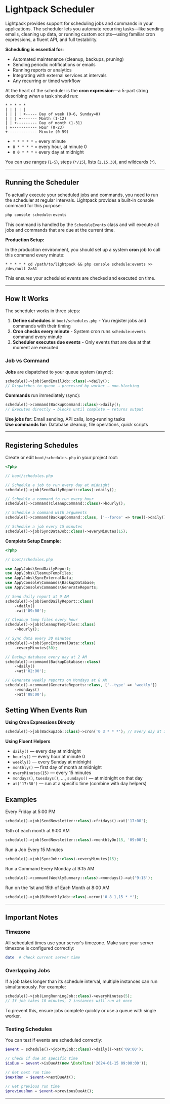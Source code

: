 # Lightpack Scheduler

Lightpack provides support for scheduling jobs and commands in your applications. The scheduler lets you automate recurring tasks—like sending emails, cleaning up data, or running custom scripts—using familiar cron expressions, a fluent API, and full testability.

**Scheduling is essential for:**

- Automated maintenance (cleanup, backups, pruning)
- Sending periodic notifications or emails
- Running reports or analytics
- Integrating with external services at intervals
- Any recurring or timed workflow

At the heart of the scheduler is the **cron expression**—a 5-part string describing *when* a task should run:

```
* * * * *
| | | | |
| | | | +----- Day of week (0-6, Sunday=0)
| | | +------- Month (1-12)
| | +--------- Day of month (1-31)
| +----------- Hour (0-23)
+------------- Minute (0-59)
```

- `* * * * *` = every minute
- `0 * * * *` = every hour, at minute 0
- `0 0 * * *` = every day at midnight

You can use ranges (`1-5`), steps (`*/15`), lists (`1,15,30`), and wildcards (`*`).

---

## Running the Scheduler

To actually execute your scheduled jobs and commands, you need to run the scheduler at regular intervals. Lightpack provides a built-in console command for this purpose:

```sh
php console schedule:events
```

This command is handled by the `ScheduleEvents` class and will execute all jobs and commands that are due at the current time.

**Production Setup:**

In the production environment, you should set up a system **cron** job to call this command every minute:

```cron
* * * * * cd /path/to/lightpack && php console schedule:events >> /dev/null 2>&1
```

This ensures your scheduled events are checked and executed on time.

---

## How It Works

The scheduler works in three steps:

1. **Define schedules** in `boot/schedules.php` - You register jobs and commands with their timing
2. **Cron checks every minute** - System cron runs `schedule:events` command every minute
3. **Scheduler executes due events** - Only events that are due at that moment are executed

### Job vs Command

**Jobs** are dispatched to your queue system (async):
```php
schedule()->job(SendEmailJob::class)->daily();
// Dispatches to queue → processed by worker → non-blocking
```

**Commands** run immediately (sync):
```php
schedule()->command(BackupCommand::class)->daily();
// Executes directly → blocks until complete → returns output
```

**Use jobs for:** Email sending, API calls, long-running tasks  
**Use commands for:** Database cleanup, file operations, quick scripts

---

## Registering Schedules

Create or edit `boot/schedules.php` in your project root:

```php
<?php

// boot/schedules.php

// Schedule a job to run every day at midnight
schedule()->job(SendDailyReport::class)->daily();

// Schedule a command to run every hour
schedule()->command(CleanupCommand::class)->hourly();

// Schedule a command with arguments
schedule()->command(BackupCommand::class, ['--force' => true])->daily()->at('02:00');

// Schedule a job every 15 minutes
schedule()->job(SyncDataJob::class)->everyMinutes(15);
```

**Complete Setup Example:**

```php
<?php

// boot/schedules.php

use App\Jobs\SendDailyReport;
use App\Jobs\CleanupTempFiles;
use App\Jobs\SyncExternalData;
use App\Console\Commands\BackupDatabase;
use App\Console\Commands\GenerateReports;

// Send daily report at 9 AM
schedule()->job(SendDailyReport::class)
    ->daily()
    ->at('09:00');

// Cleanup temp files every hour
schedule()->job(CleanupTempFiles::class)
    ->hourly();

// Sync data every 30 minutes
schedule()->job(SyncExternalData::class)
    ->everyMinutes(30);

// Backup database every day at 2 AM
schedule()->command(BackupDatabase::class)
    ->daily()
    ->at('02:00');

// Generate weekly reports on Mondays at 8 AM
schedule()->command(GenerateReports::class, ['--type' => 'weekly'])
    ->mondays()
    ->at('08:00');
```

## Setting When Events Run

**Using Cron Expressions Directly**

```php
schedule()->job(BackupJob::class)->cron('0 3 * * *'); // Every day at 3:00 AM
```

**Using Fluent Helpers**

- `daily()` — every day at midnight
- `hourly()` — every hour at minute 0
- `weekly()` — every Sunday at midnight
- `monthly()` — first day of month at midnight
- `everyMinutes(15)` — every 15 minutes
- `mondays()`, `tuesdays()`, ..., `sundays()` — at midnight on that day
- `at('17:30')` — run at a specific time (combine with day helpers)

## Examples

Every Friday at 5:00 PM

```php
schedule()->job(SendNewsletter::class)->fridays()->at('17:00');
```

15th of each month at 9:00 AM

```php
schedule()->job(SendNewsletter::class)->monthlyOn(15, '09:00');
```

Run a Job Every 15 Minutes

```php
schedule()->job(SyncJob::class)->everyMinutes(15);
```

Run a Command Every Monday at 9:15 AM

```php
schedule()->command(WeeklySummary::class)->mondays()->at('9:15');
```

Run on the 1st and 15th of Each Month at 8:00 AM

```php
schedule()->job(BiMonthlyJob::class)->cron('0 8 1,15 * *');
```

---

## Important Notes

### Timezone
All scheduled times use your server's timezone. Make sure your server timezone is configured correctly:

```sh
date  # Check current server time
```

### Overlapping Jobs
If a job takes longer than its schedule interval, multiple instances can run simultaneously. For example:

```php
schedule()->job(LongRunningJob::class)->everyMinutes(5);
// If job takes 10 minutes, 2 instances will run at once
```

To prevent this, ensure jobs complete quickly or use a queue with single worker.

### Testing Schedules
You can test if events are scheduled correctly:

```php
$event = schedule()->job(MyJob::class)->daily()->at('09:00');

// Check if due at specific time
$isDue = $event->isDueAt(new \DateTime('2024-01-15 09:00:00'));

// Get next run time
$nextRun = $event->nextDueAt();

// Get previous run time
$previousRun = $event->previousDueAt();
```

---